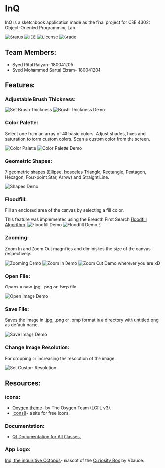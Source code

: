 # InQ
InQ is a sketchbook application made as the final project for CSE 4302: Object-Oriented Programming Lab.

![Status](https://img.shields.io/badge/Status-Complete-brightgreen)
![IDE](https://img.shields.io/badge/IDE-Qt%20Creator%204.11.1-blue)
![License](https://img.shields.io/badge/license-MIT-orange.svg)
![Grade](https://img.shields.io/badge/Grade-Not%20Yet%20Graded-lightgrey)


## Team Members:
* Syed Rifat Raiyan- 180041205
* Syed Mohammed Sartaj Ekram- 180041204

## Features:
### Adjustable Brush Thickness:
![Set Brush Thickness](featuresDemo/SetThickness.png)
![Brush Thickness Demo](featuresDemo/ThicknessDemo.png)

### Color Palette:
Select one from an array of 48 basic colors. Adjust shades, hues and saturation to form custom colors. Scan a custom color from the screen.

![Color Palette](featuresDemo/ColorPalette.png)
![Color Palette Demo](featuresDemo/ColorPaletteDemo.png)

### Geometric Shapes:
7 geometric shapes (Ellipse, Isosceles Triangle, Rectangle, Pentagon, Hexagon, Four-point Star, Arrow) and Straight Line.

![Shapes Demo](featuresDemo/ShapesDemo.png)

### Floodfill:
Fill an enclosed area of the canvas by selecting a fill color.

This feature was implemented using the Breadth First Search [Floodfill Algorithm](https://en.wikipedia.org/wiki/Flood_fill). 
![Floodfill Demo](featuresDemo/FloodfillDemo.png)
![Floodfill Demo 2](featuresDemo/FloodfillDemo2.png)

### Zooming:
Zoom In and Zoom Out magnifies and diminishes the size of the canvas respectively.

![Zooming Demo](featuresDemo/ZoomDemo.png)
![Zoom In Demo](featuresDemo/ZoomInDemo.png)
![Zoom Out Demo](featuresDemo/ZoomOutDemo.png)
wherever you are xD

### Open File:
Opens a new .jpg, .png or .bmp file.

![Open Image Demo](featuresDemo/OpenImageDemo.png)

### Save File:
Saves the image in .jpg, .png or .bmp format in a directory with untitled.png as default name.

![Save Image Demo](featuresDemo/SaveImageDemo.png) 

### Change Image Resolution:
For cropping or increasing the resolution of the image.

![Set Custom Resolution](featuresDemo/SetCustomResolution.png)

## Resources:
### Icons:
* [Oxygen theme](https://github.com/KDE/oxygen-icons5/)- by The Oxygen Team (LGPL v3).
* [Icons8](https://icons8.com/)- a site for free icons.

### Documentation:
* [Qt Documentation for All Classes.](https://doc.qt.io/qt-5/classes.html)

### App Logo:
[Inq, the inquisitive Octopus](https://184.154.203.234/images/galleries/gallery/inq-the-curiosity-mascot-full-shadows.png)- mascot of the [Curiosity Box](https://www.curiositybox.com/) by VSauce.
